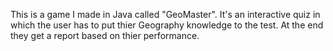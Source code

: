 This is a game I made in Java called "GeoMaster". It's an interactive quiz in which the user has to put thier Geography knowledge to the test. At the end they get a report based on thier performance.
